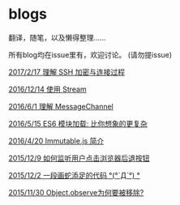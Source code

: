 # blogs
翻译，随笔，以及懒得整理……

所有blog均在issue里有，欢迎讨论。 (请勿提issue)

[2017/2/17 理解 SSH 加密与连接过程](https://github.com/luokuning/blogs/issues/8)

[2016/12/14 使用 Stream](https://github.com/luokuning/blogs/issues/7)

[2016/6/1 理解 MessageChannel](https://github.com/luokuning/blogs/issues/6)

[2016/5/15 ES6 模块加载: 比你想象的更复杂](https://github.com/luokuning/blogs/issues/5)

[2016/4/20 Immutable.js 简介](https://github.com/luokuning/blogs/issues/4)

[2015/12/9 如何监听用户点击浏览器后退按钮](https://github.com/luokuning/blogs/issues/3)

[2015/12/2 一段画蛇添足的代码 °(°ˊДˋ°) °](https://github.com/luokuning/blogs/issues/2)

[2015/11/30 Object.observe为何要被移除?](https://github.com/luokuning/blogs/issues/1)
